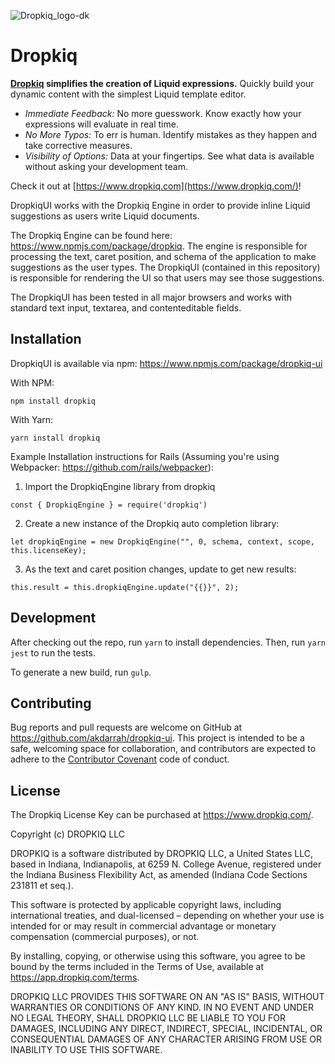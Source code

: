 ![Dropkiq_logo-dk](https://user-images.githubusercontent.com/69064/68704782-dd868e80-055a-11ea-952c-78bd9e9344d6.png)

# Dropkiq

**[Dropkiq](https://www.dropkiq.com/) simplifies the creation of Liquid expressions.** Quickly build your dynamic content with the simplest Liquid template editor.

* *Immediate Feedback:* No more guesswork. Know exactly how your expressions will evaluate in real time.
* *No More Typos:* To err is human. Identify mistakes as they happen and take corrective measures.
* *Visibility of Options:* Data at your fingertips. See what data is available without asking your development team.

Check it out at [https://www.dropkiq.com](https://www.dropkiq.com/)!

DropkiqUI works with the Dropkiq Engine in order to provide inline Liquid suggestions as users write Liquid documents.

The Dropkiq Engine can be found here: https://www.npmjs.com/package/dropkiq. The engine is responsible for processing the text, caret position, and schema of the application to make suggestions as the user types. The DropkiqUI (contained in this repository) is responsible for rendering the UI so that users may see those suggestions.

The DropkiqUI has been tested in all major browsers and works with standard text input, textarea, and contenteditable fields.

## Installation

DropkiqUI is available via npm: https://www.npmjs.com/package/dropkiq-ui

With NPM:

```
npm install dropkiq
```

With Yarn:

```
yarn install dropkiq
```


Example Installation instructions for Rails (Assuming you're using Webpacker: https://github.com/rails/webpacker):

1. Import the DropkiqEngine library from dropkiq

```
const { DropkiqEngine } = require('dropkiq')
```

2. Create a new instance of the Dropkiq auto completion library:

```
let dropkiqEngine = new DropkiqEngine("", 0, schema, context, scope, this.licenseKey);
```

3. As the text and caret position changes, update to get new results:

```
this.result = this.dropkiqEngine.update("{{}}", 2);
```


## Development

After checking out the repo, run `yarn` to install dependencies. Then, run `yarn jest` to run the tests.

To generate a new build, run `gulp`.

## Contributing

Bug reports and pull requests are welcome on GitHub at https://github.com/akdarrah/dropkiq-ui. This project is intended to be a safe, welcoming space for collaboration, and contributors are expected to adhere to the [Contributor Covenant](http://contributor-covenant.org) code of conduct.

## License

The Dropkiq License Key can be purchased at https://www.dropkiq.com/.

Copyright (c) DROPKIQ LLC

DROPKIQ is a software distributed by DROPKIQ LLC,
a United States LLC, based in Indiana, Indianapolis, at 6259 N. College Avenue,
registered under the Indiana Business Flexibility Act,
as amended (Indiana Code Sections 231811 et seq.).

This software is protected by applicable copyright laws, including
international treaties, and dual-licensed – depending on whether
your use is intended for or may result in commercial advantage
or monetary compensation (commercial purposes), or not.

By installing, copying, or otherwise using this software,
you agree to be bound by the terms included in the
Terms of Use, available at https://app.dropkiq.com/terms.

DROPKIQ LLC PROVIDES THIS SOFTWARE ON AN "AS IS" BASIS,
WITHOUT WARRANTIES OR CONDITIONS OF ANY KIND. IN NO EVENT
AND UNDER NO LEGAL THEORY, SHALL DROPKIQ LLC BE LIABLE
TO YOU FOR DAMAGES, INCLUDING ANY DIRECT, INDIRECT, SPECIAL,
INCIDENTAL, OR CONSEQUENTIAL DAMAGES OF ANY CHARACTER ARISING
FROM USE OR INABILITY TO USE THIS SOFTWARE.
